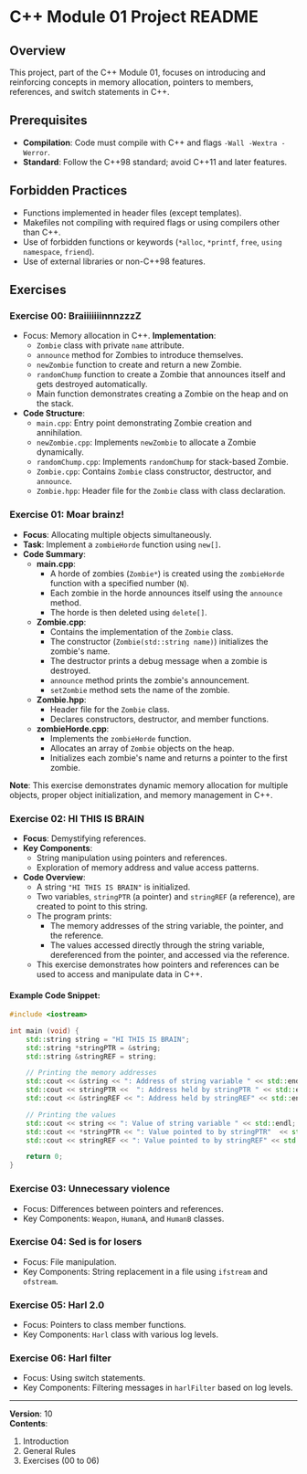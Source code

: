 # C++ Module 01 Project README

## Overview
This project, part of the C++ Module 01, focuses on introducing and reinforcing concepts in memory allocation, pointers to members, references, and switch statements in C++.

## Prerequisites
- **Compilation**: Code must compile with C++ and flags `-Wall -Wextra -Werror`.
- **Standard**: Follow the C++98 standard; avoid C++11 and later features.

## Forbidden Practices
- Functions implemented in header files (except templates).
- Makefiles not compiling with required flags or using compilers other than C++.
- Use of forbidden functions or keywords (`*alloc`, `*printf`, `free`, `using namespace`, `friend`).
- Use of external libraries or non-C++98 features.

## Exercises

### Exercise 00: BraiiiiiiinnnzzzZ
- Focus: Memory allocation in C++.
 **Implementation**:
  - `Zombie` class with private `name` attribute.
  - `announce` method for Zombies to introduce themselves.
  - `newZombie` function to create and return a new Zombie.
  - `randomChump` function to create a Zombie that announces itself and gets destroyed automatically.
  - Main function demonstrates creating a Zombie on the heap and on the stack.
- **Code Structure**:
  - `main.cpp`: Entry point demonstrating Zombie creation and annihilation.
  - `newZombie.cpp`: Implements `newZombie` to allocate a Zombie dynamically.
  - `randomChump.cpp`: Implements `randomChump` for stack-based Zombie.
  - `Zombie.cpp`: Contains `Zombie` class constructor, destructor, and `announce`.
  - `Zombie.hpp`: Header file for the `Zombie` class with class declaration.


### Exercise 01: Moar brainz!
- **Focus**: Allocating multiple objects simultaneously.
- **Task**: Implement a `zombieHorde` function using `new[]`.
- **Code Summary**:
  - **main.cpp**: 
    - A horde of zombies (`Zombie*`) is created using the `zombieHorde` function with a specified number (`N`).
    - Each zombie in the horde announces itself using the `announce` method.
    - The horde is then deleted using `delete[]`.
  - **Zombie.cpp**:
    - Contains the implementation of the `Zombie` class.
    - The constructor (`Zombie(std::string name)`) initializes the zombie's name.
    - The destructor prints a debug message when a zombie is destroyed.
    - `announce` method prints the zombie's announcement.
    - `setZombie` method sets the name of the zombie.
  - **Zombie.hpp**:
    - Header file for the `Zombie` class.
    - Declares constructors, destructor, and member functions.
  - **zombieHorde.cpp**:
    - Implements the `zombieHorde` function.
    - Allocates an array of `Zombie` objects on the heap.
    - Initializes each zombie's name and returns a pointer to the first zombie.

**Note**: This exercise demonstrates dynamic memory allocation for multiple objects, proper object initialization, and memory management in C++.


### Exercise 02: HI THIS IS BRAIN
- **Focus**: Demystifying references.
- **Key Components**:
  - String manipulation using pointers and references.
  - Exploration of memory address and value access patterns.
- **Code Overview**:
  - A string `"HI THIS IS BRAIN"` is initialized.
  - Two variables, `stringPTR` (a pointer) and `stringREF` (a reference), are created to point to this string.
  - The program prints:
    - The memory addresses of the string variable, the pointer, and the reference.
    - The values accessed directly through the string variable, dereferenced from the pointer, and accessed via the reference.
  - This exercise demonstrates how pointers and references can be used to access and manipulate data in C++.

#### Example Code Snippet:
```cpp
#include <iostream>

int main (void) {
    std::string string = "HI THIS IS BRAIN";
    std::string *stringPTR = &string;
    std::string &stringREF = string;

    // Printing the memory addresses
    std::cout << &string << ": Address of string variable " << std::endl;
    std::cout << stringPTR <<  ": Address held by stringPTR " << std::endl;
    std::cout << &stringREF << ": Address held by stringREF" << std::endl;

    // Printing the values
    std::cout << string << ": Value of string variable " << std::endl;
    std::cout << *stringPTR << ": Value pointed to by stringPTR"  << std::endl;
    std::cout << stringREF << ": Value pointed to by stringREF" << std::endl;

    return 0;
}
```







### Exercise 03: Unnecessary violence
- Focus: Differences between pointers and references.
- Key Components: `Weapon`, `HumanA`, and `HumanB` classes.

### Exercise 04: Sed is for losers
- Focus: File manipulation.
- Key Components: String replacement in a file using `ifstream` and `ofstream`.

### Exercise 05: Harl 2.0
- Focus: Pointers to class member functions.
- Key Components: `Harl` class with various log levels.

### Exercise 06: Harl filter
- Focus: Using switch statements.
- Key Components: Filtering messages in `harlFilter` based on log levels.



---

**Version**: 10  
**Contents**:
1. Introduction
2. General Rules
3. Exercises (00 to 06)

